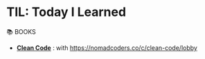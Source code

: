 # TIL: Today I Learned

:books: BOOKS
* [**Clean Code**](https://github.com/lelemita/TIL/blob/main/BOOKS/01_CleanCode.md) : with https://nomadcoders.co/c/clean-code/lobby